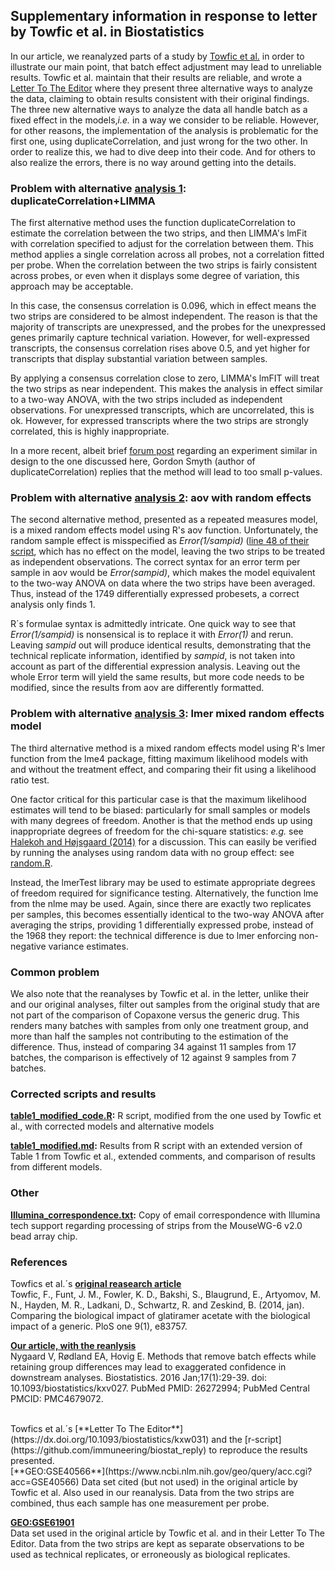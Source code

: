 Supplementary information in response to letter by Towfic et al. in Biostatistics
----------

In our article, we reanalyzed parts of a study by [Towfic et al.](https://dx.doi.org/10.1371/journal.pone.0083757) in order to illustrate our main point, that batch effect adjustment may lead to unreliable results. Towfic et al. maintain that their results are reliable, and wrote a [Letter To The Editor](https://dx.doi.org/10.1093/biostatistics/kxw031) where they present three alternative ways to analyze the data, claiming to obtain results consistent with their original findings. The three new alternative ways to analyze the data all handle batch as a fixed effect in the models,<i>i.e.</i> in a way we consider to be reliable. However, for other reasons, the implementation of the analysis is problematic for the first one, using duplicateCorrelation, and just wrong for the two other. In order to realize this, we had to dive deep into their code. And for others to also realize the errors, there is no way around getting into the details.


### Problem with alternative [analysis 1](https://github.com/immuneering/biostat_reply/blob/master/table1_code.R#L96): duplicateCorrelation+LIMMA

The first alternative method uses the function duplicateCorrelation to estimate the correlation
between the two strips, and then LIMMA's lmFit with correlation specified to adjust for the
correlation between them. This method applies a single correlation across all probes, not a
correlation fitted per probe. When the correlation between the two strips is fairly consistent across
probes, or even when it displays some degree of variation, this approach may be acceptable.

In this case, the consensus correlation is 0.096, which in effect means the two strips are considered to
be almost independent. The reason is that the majority of transcripts are unexpressed, and the probes for the unexpressed genes primarily
capture technical variation. However, for well-expressed transcripts, the consensus correlation
rises above 0.5, and yet higher for transcripts that display substantial variation between samples.

By applying a consensus correlation close to zero, LIMMA's lmFIT will treat the two strips as near independent. This makes
the analysis in effect similar to a two-way ANOVA, with the two strips included as independent observations. For unexpressed
transcripts, which are uncorrelated, this is ok. However, for expressed transcripts where the two strips are strongly correlated,
this is highly inappropriate.

In a more recent, albeit brief [forum post](https://support.bioconductor.org/p/87680) regarding an experiment similar in design to the one discussed here, Gordon Smyth (author of duplicateCorrelation) replies that the method will lead to too small p-values.


### Problem with alternative [analysis 2](https://github.com/immuneering/biostat_reply/blob/master/table1_code.R#L47): aov with random effects

The second alternative method, presented as a repeated measures model, is a mixed random
effects model using R's aov function. Unfortunately, the random sample effect is misspecified
as <i>Error(1/sampid)</i> ([line 48 of their script](https://github.com/immuneering/biostat_reply/blob/master/table1_code.R#L48), which has no effect on the model, leaving the two strips to be treated as
independent observations. The correct syntax for an error term per sample in aov would be
<i>Error(sampid)</i>, which makes the model equivalent to the two-way ANOVA on data where the
two strips have been averaged. Thus, instead of the 1749 differentially expressed probesets, a
correct analysis only finds 1.

R´s formulae syntax is admittedly intricate. One quick way to see that <i>Error(1/sampid)</i> is nonsensical is to replace it with <i>Error(1)</i> and rerun. Leaving <i>sampid</i> out will produce identical results, demonstrating that the technical replicate information, identified by <i>sampid</i>, is not taken into account as part of the differential expression analysis. Leaving out the whole Error term will yield the same results, but more code needs to be modified, since the results from aov are differently formatted.


### Problem with alternative [analysis 3](https://github.com/immuneering/biostat_reply/blob/master/table1_code.R#L65): lmer mixed random effects model

The third alternative method is a mixed random effects model using R's lmer function from the lme4 package,
fitting maximum likelihood models with and without the treatment effect, and comparing their fit using
a likelihood ratio test.

One factor critical for this particular case is that the maximum likelihood estimates will tend to
be biased: particularly for small samples or models with many degrees of freedom.
Another is that the method ends up using inappropriate degrees of freedom for the chi-square statistics:
<i>e.g.</i> see [Halekoh and Højsgaard (2014)](https://www.jstatsoft.org/htaccess.php?volume=59&type=i&issue=09&paper=true)
for a discussion. This can easily be verified by running the analyses using random data with no group effect: see
[random.R](random.R).

Instead, the lmerTest library may be used to estimate appropriate degrees of freedom
required for significance testing. Alternatively,
the function lme from the nlme may be used. Again, since there are exactly two replicates per
samples, this becomes essentially identical to the two-way ANOVA after averaging the strips,
providing 1 differentially expressed probe, instead of the 1968 they report: the technical difference is due
to lmer enforcing non-negative variance estimates.


### Common problem

We also note that the reanalyses by Towfic et al. in the letter, unlike their and our original analyses, filter out samples from the original study that are not part of the comparison of Copaxone versus the generic drug. This renders many batches with samples from only one treatment group, and more than half the samples not contributing to the estimation of the difference. Thus, instead of comparing 34 against 11 samples from 17 batches, the comparison is effectively of 12 against 9 samples from 7 batches.


### Corrected scripts and results

**[table1_modified_code.R](table1_modified_code.R):** R script, modified from the one used by Towfic et al., with corrected models and alternative models

**[table1_modified.md](table1_modified.md):** Results from R script with an extended version of Table 1 from Towfic et al., extended comments, and comparison of results from different models.


### Other

**[Illumina_correspondence.txt](Illumina_correspondence.txt):** Copy of email correspondence with Illumina tech support regarding processing of strips from the MouseWG-6 v2.0 bead array chip.


### References

Towfics et al.´s [**original reasearch article**](https://dx.doi.org/10.1371/journal.pone.0083757)  
Towfic, F., Funt, J. M., Fowler, K. D., Bakshi, S., Blaugrund, E., Artyomov, M. N.,
Hayden, M. R., Ladkani, D., Schwartz, R. and Zeskind, B. (2014, jan). Comparing the
biological impact of glatiramer acetate with the biological impact of a generic. PloS one 9(1),
e83757.
<br/>

[**Our article, with the reanlysis**](https://dx.doi.org/10.1093/biostatistics/kxv027)  
Nygaard V, Rødland EA, Hovig E. Methods that remove batch effects while
retaining group differences may lead to exaggerated confidence in downstream
analyses. Biostatistics. 2016 Jan;17(1):29-39. doi: 10.1093/biostatistics/kxv027.
PubMed PMID: 26272994; PubMed Central PMCID: PMC4679072.

<br/>
Towfics et al.´s [**Letter To The Editor**](https://dx.doi.org/10.1093/biostatistics/kxw031) and the [r-script](https://github.com/immuneering/biostat_reply) to reproduce the results presented.

<br/>
[**GEO:GSE40566**](https://www.ncbi.nlm.nih.gov/geo/query/acc.cgi?acc=GSE40566)  
Data set cited (but not used) in the original article by Towfic et al. Also used in our reanalysis. Data from the two strips are combined, thus each sample has one measurement per probe.
<br/>

[**GEO:GSE61901**](https://www.ncbi.nlm.nih.gov/geo/query/acc.cgi?acc=GSE61901)  
Data set used in the original article by Towfic et al. and in their Letter To The Editor. Data from the two strips are kept as separate observations to be used as technical replicates, or erroneously as biological replicates.

<br/>
<br/>
